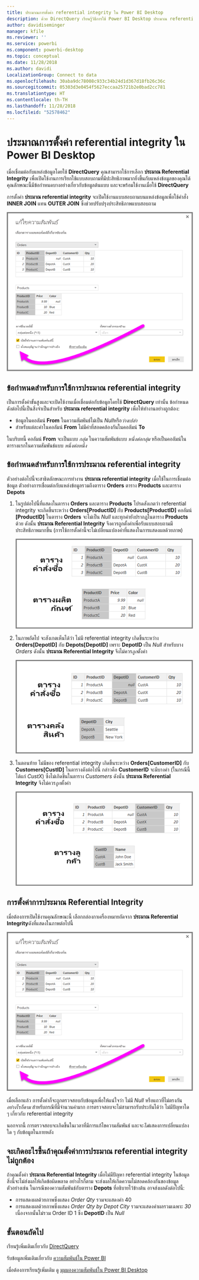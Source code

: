 ```yaml
---
title: ประมาณการตั้งค่า referential integrity ใน Power BI Desktop
description: ด้วย DirectQuery เรียนรู้วิธีการใช้ Power BI Desktop ประมาณ referential integrity
author: davidiseminger
manager: kfile
ms.reviewer: ''
ms.service: powerbi
ms.component: powerbi-desktop
ms.topic: conceptual
ms.date: 11/28/2018
ms.author: davidi
LocalizationGroup: Connect to data
ms.openlocfilehash: 30aba9dc78008c933c34b24d1d367d18fb26c36c
ms.sourcegitcommit: 05303d3e0454f5627eccaa25721b2e0bad2cc781
ms.translationtype: HT
ms.contentlocale: th-TH
ms.lasthandoff: 11/28/2018
ms.locfileid: "52578462"
---
```

# <a name="assume-referential-integrity-settings-in-power-bi-desktop"></a>ประมาณการตั้งค่า referential integrity ใน Power BI Desktop
เมื่อเชื่อมต่อกับแหล่งข้อมูลโดยใช้ **DirectQuery** คุณสามารถใช้การเลือก **ประมาณ Referential Integrity** เพื่อเปิดใช้งานการเรียกใช้แบบสอบถามที่มีปะสิทธิภาพมากยิ่งขึ้นกับแหล่งข้อมูลของคุณได้ คุณลักษณะนี้มีข้อกำหนดบางอย่างเกี่ยวกับข้อมูลต้นแบบ และจะพร้อมใช้งานเมื่อใช้ **DirectQuery**

การตั้งค่า **ประมาณ referential integrity** จะเปิดใช้งานแบบสอบถามบนแหล่งข้อมูลเพื่อใช้คำสั่ง **INNER JOIN**่ แทน **OUTER JOIN** ซึ่งช่วยปรับปรุงประสิทธิภาพแบบสอบถาม

![](media/desktop-assume-referential-integrity/assume-referential-integrity_1.png)

## <a name="requirements-for-using-assume-referential-integrity"></a>ข้อกำหนดสำหรับการใช้การประมาณ referential integrity
เป็นการตั้งค่าขั้นสูงและจะเปิดใช้งานเมื่อเชื่อมต่อกับข้อมูลโดยใช้ **DirectQuery** เท่านั้น ข้อกำหนดดังต่อไปนี้เป็นสิ่งจำเป็นสำหรับ **ประมาณ referential integrity** เพื่อให้ทำงานอย่างถูกต้อง:

* ข้อมูลในคอลัมน์ **From** ในความสัมพันธ์ไม่เป็น *Null*หรือ*ว่างเปล่า*
* สำหรับแต่ละค่าในคอลัมน์ **From** ไม่มีค่าที่สอดคล้องกันในคอลัมน์ **To**

ในบริบทนี้ คอลัมน์ **From** จะเป็นแบบ *กลุ่ม* ในความสัมพันธ์แบบ *หนึ่งต่อกลุ่ม* หรือเป็นคอลัมน์ในตารางแรกในความสัมพันธ์แบบ *หนึ่งต่อหนึ่ง*

## <a name="example-of-using-assume-referential-integrity"></a>ข้อกำหนดสำหรับการใช้การประมาณ referential integrity
ตัวอย่างต่อไปนี้จะสาธิตลักษณะการทำงาน **ประมาณ referential integrity** เมื่อใช้ในการเชื่อมต่อข้อมูล ตัวอย่างการเชื่อมต่อกับแหล่งข้อมูลรวมถึงตาราง **Orders** ตาราง **Products** และตาราง **Depots**

1. ในรูปต่อไปนี้ที่แสดงในตาราง **Orders** และตาราง **Products** โปรดสังเกตว่า referential integrity จะเกิดขึ้นระหว่าง **Orders[ProductID]** กับ **Products[ProductID]** คอลัมน์ **[ProductID]** ในตาราง **Orders** จะไม่เป็น *Null* และทุกค่ายังปรากฏในตาราง **Products** ด้วย ดังนั้น **ประมาณ Referential Integrity** จึงควรถูกตั้งค่าเพื่อรับแบบสอบถามมีประสิทธิภาพมากขึ้น (การใช้การตั้งค่านี้จะไม่เปลี่ยนแปลงค่าที่แสดงในการแสดงผลด้วยภาพ)
   
   ![](media/desktop-assume-referential-integrity/assume-referential-integrity_2.png)
2. ในภาพถัดไป จะสังเกตเห็นได้ว่า ไม่มี referential integrity เกิดขึ้นระหว่าง **Orders[DepotID]** กับ **Depots[DepotID]** เพราะ **DepotID** เป็น *Null* สำหรับบาง *Orders* ดังนั้น **ประมาณ Referential Integrity** จึงไม่ควร*ถูก*ตั้งค่า
   
   ![](media/desktop-assume-referential-integrity/assume-referential-integrity_3.png)
3. ในตอนท้าย ไม่มีของ referential integrity เกิดขึ้นระหว่าง **Orders[CustomerID]** กับ **Customers[CustID]** ในตารางดังต่อไปนี้ กล่าวคือ **CustomerID** จะมีบางค่า (ในกรณีนี้ ได้แก่ *CustX*) ซึ่งไม่เกิดขึ้นในตาราง *Customers* ดังนั้น **ประมาณ Referential Integrity** จึงไม่ควร*ถูก*ตั้งค่า
   
   ![](media/desktop-assume-referential-integrity/assume-referential-integrity_4.png)

## <a name="setting-assume-referential-integrity"></a>การตั้งค่าการประมาณ Referential Integrity
เมื่อต้องการเปิดใช้งานคุณลักษณะนี้ เลือกกล่องกาเครื่องหมายถัดจาก **ประมาณ Referential Integrity**ดังที่แสดงในภาพต่อไปนี้

![](media/desktop-assume-referential-integrity/assume-referential-integrity_1.png)

เมื่อเลือกแล้ว การตั้งค่าก็จะถูกตรวจสอบกับข้อมูลเพื่อให้แน่ใจว่า ไม่มี *Null* หรือแถวที่ไม่ตรงกัน *อย่างไรก็ตาม* สำหรับกรณีที่มีจำนวนค่ามาก การตรวจสอบจะไม่สามารถรับประกันได้ว่า ไม่มีปัญหาใด ๆ เกี่ยวกับ referential integrity

นอกจากนี้ การตรวจสอบจะเกิดขึ้นในเวลาที่มีการแก้ไขความสัมพันธ์ และจะ*ไม่*แสดงการเปลี่ยนแปลงใด ๆ กับข้อมูลในภายหลัง

## <a name="what-happens-if-you-incorrectly-set-assume-referential-integrity"></a>จะเกิดอะไรขึ้นถ้าคุณตั้งค่าการประมาณ referential integrity ไม่ถูกต้อง
ถ้าคุณตั้งค่า **ประมาณ Referential Integrity** เมื่อไม่มีปัญหา referential integrity ในข้อมูล สิ่งนี้จะไม่ส่งผลให้เกิดข้อผิดพลาด อย่างไรก็ตาม จะส่งผลให้เกิดความไม่สอดคล้องกันของข้อมูล ตัวอย่างเช่น ในกรณีของความสัมพันธ์กับตาราง **Depots** ที่อธิบายไว้ข้างต้น อาจส่งผลดังต่อไปนี้:

* การแสดงผลด้วยภาพซึ่งแสดง *Order Qty* รวมจะแสดงค่า 40
* การแสดงผลด้วยภาพซึ่งแสดง *Order Qty by Depot City* รวมจะแสดงค่าผลรวมเฉพาะ *30* เนื่องจากนั้นไม่รวม Order ID 1 ซึ่ง **DepotID** เป็น *Null*

## <a name="next-steps"></a>ขั้นตอนถัดไป
เรียนรู้เพิ่มเติมเกี่ยวกับ [DirectQuery](desktop-use-directquery.md)

รับข้อมูลเพิ่มเติมเกี่ยวกับ [ความสัมพันธ์ใน Power BI](desktop-create-and-manage-relationships.md)

เมื่อต้องการเรียนรู้เพิ่มเติม ดู [มุมมองความสัมพันธ์ใน Power BI Desktop](desktop-relationship-view.md)

